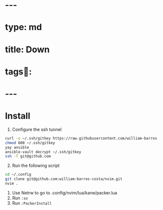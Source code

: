 # ---
# type: md
# title: Down
# tags:
# ---


# Install

1. Configure the ssh tunnel
```bash
curl -o ~/.ssh/gitkey https://raw.githubusercontent.com/william-barros-costa/ansible/master/.ssh/id_ed25519
chmod 600 ~/.ssh/gitkey
yay ansible
ansible-vault decrypt ~/.ssh/gitkey
ssh -T git@github.com
```

2. Run the following script
```bash
cd ~/.config
git clone git@github.com:william-barros-costa/nvim.git
nvim .
```

1. Use Netrw to go to .config/nvim/lua/kane/packer.lua
2. Run `:so`
3. Run `:PackerInstall`


